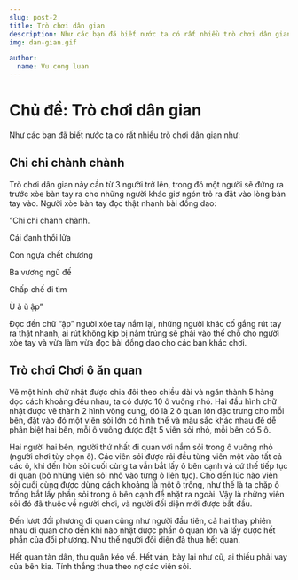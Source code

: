 ```yaml
---
slug: post-2
title: Trò chơi dân gian
description: Như các bạn đã biết nước ta có rất nhiều trò chơi dân gian
img: dan-gian.gif

author:
  name: Vu cong luan
---
```



# Chủ đề: Trò chơi dân gian

Như các bạn đã biết nước ta có rất nhiều trò chơi dân gian như: 

## Chi chi chành chành
Trò chơi dân gian này cần từ 3 người trở lên, trong đó một người sẽ đứng ra trước xòe bàn tay ra cho những người khác giơ ngón trỏ ra đặt vào lòng bàn tay vào. Người xòe bàn tay đọc thật nhanh bài đồng dao:

“Chi chi chành chành.

Cái đanh thổi lửa

Con ngựa chết chương

Ba vương ngũ đế

Chấp chế đi tìm

Ù à ù ập”

Đọc đến chữ “ập” người xòe tay nắm lại, những người khác cố gắng rút tay ra thật nhanh, ai rút không kịp bị nắm trúng sẽ phải vào thế chỗ cho người xòe tay và vừa làm vừa đọc bài đồng dao cho các bạn khác chơi.

## Trò chơi Chơi ô ăn quan

Vẽ một hình chữ nhật được chia đôi theo chiều dài và ngăn thành 5 hàng dọc cách khoảng đều nhau, ta có được 10 ô vuông nhỏ. Hai đầu hình chữ nhật được vẽ thành 2 hình vòng cung, đó là 2 ô quan lớn đặc trưng cho mỗi bên, đặt vào đó một viên sỏi lớn có hình thể và màu sắc khác nhau để dễ phân biệt hai bên, mỗi ô vuông được đặt 5 viên sỏi nhỏ, mỗi bên có 5 ô.

Hai người hai bên, người thứ nhất đi quan với nắm sỏi trong ô vuông nhỏ (người chơi tùy chọn ô). Các viên sỏi được rải đều từng viên một vào tất cả các ô, khi đến hòn sỏi cuối cùng ta vẫn bắt lấy ô bên cạnh và cứ thế tiếp tục đi quan (bỏ những viên sỏi nhỏ vào từng ô liên tục). Cho đến lúc nào viên sỏi cuối cùng được dừng cách khoảng là một ô trống, như thế là ta chặp ô trống bắt lấy phần sỏi trong ô bên cạnh để nhặt ra ngoài. Vậy là những viên sỏi đó đã thuộc về người chơi, và người đối diện mới được bắt đầu.

Đến lượt đối phương đi quan cũng như người đầu tiên, cả hai thay phiên nhau đi quan cho đến khi nào nhặt được phần ô quan lớn và lấy được hết phần của đối phương. Như thế người đối diện đã thua hết quan.

Hết quan tàn dân, thu quân kéo về. Hết ván, bày lại như cũ, ai thiếu phải vay của bên kia. Tính thắng thua theo nợ các viên sỏi.